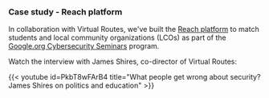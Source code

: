 ### Case study - Reach platform

In collaboration with Virtual Routes, we've built the [Reach platform](https://virtual-routes.org/reach/)
to match students and local community organizations (LCOs) as part of
the [Google.org Cybersecurity Seminars](https://cyberseminars.withgoogle.com) program.

Watch the interview with James Shires, co-director of Virtual Routes:

{{< youtube id=PkbT8wFArB4 title="What people get wrong about security? James Shires on politics and education" >}}
